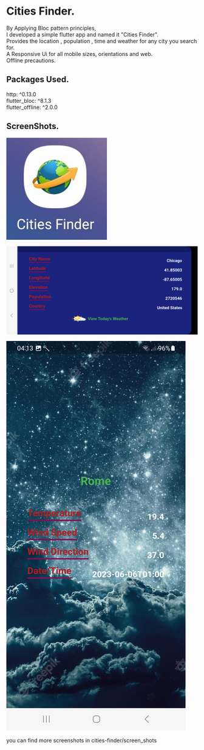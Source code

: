 # Cities Finder.  

By Applying Bloc pattern principles,   
I developed a simple flutter app and named it "Cities Finder".   
Provides the location , population , time and weather for any city you search for.   
A Responsive Ui for all mobile sizes, orientations and web.    
Offline precautions.


## Packages Used.   
  http: ^0.13.0    
  flutter_bloc: ^8.1.3    
  flutter_offline: ^2.0.0
  
## ScreenShots.   
![alt text](https://github.com/mo7amedaliEbaid/cities-finder/blob/master/screen_shots/launcher_icon.jpg?raw=true)
  
  
  ![alt text](https://github.com/mo7amedaliEbaid/cities-finder/blob/master/screen_shots/location_wideview.jpg?raw=true)
  
  
  
  ![alt text](https://github.com/mo7amedaliEbaid/cities-finder/blob/master/screen_shots/nightweather_normalview.jpg?raw=true)
  
  
  you can find more screenshots in cities-finder/screen_shots

